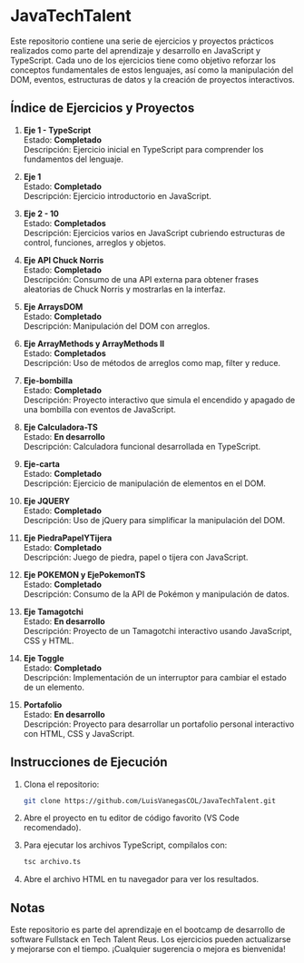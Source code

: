 # JavaTechTalent

Este repositorio contiene una serie de ejercicios y proyectos prácticos realizados como parte del aprendizaje y desarrollo en JavaScript y TypeScript. Cada uno de los ejercicios tiene como objetivo reforzar los conceptos fundamentales de estos lenguajes, así como la manipulación del DOM, eventos, estructuras de datos y la creación de proyectos interactivos.

## Índice de Ejercicios y Proyectos

1. **Eje 1 - TypeScript**  
   Estado: **Completado**  
   Descripción: Ejercicio inicial en TypeScript para comprender los fundamentos del lenguaje.

2. **Eje 1**  
   Estado: **Completado**  
   Descripción: Ejercicio introductorio en JavaScript.

3. **Eje 2 - 10**  
   Estado: **Completados**  
   Descripción: Ejercicios varios en JavaScript cubriendo estructuras de control, funciones, arreglos y objetos.

4. **Eje API Chuck Norris**  
   Estado: **Completado**  
   Descripción: Consumo de una API externa para obtener frases aleatorias de Chuck Norris y mostrarlas en la interfaz.

5. **Eje ArraysDOM**  
   Estado: **Completado**  
   Descripción: Manipulación del DOM con arreglos.

6. **Eje ArrayMethods y ArrayMethods II**  
   Estado: **Completados**  
   Descripción: Uso de métodos de arreglos como map, filter y reduce.

7. **Eje-bombilla**  
   Estado: **Completado**  
   Descripción: Proyecto interactivo que simula el encendido y apagado de una bombilla con eventos de JavaScript.

8. **Eje Calculadora-TS**  
   Estado: **En desarrollo**  
   Descripción: Calculadora funcional desarrollada en TypeScript.

9. **Eje-carta**  
   Estado: **Completado**  
   Descripción: Ejercicio de manipulación de elementos en el DOM.

10. **Eje JQUERY**  
    Estado: **Completado**  
    Descripción: Uso de jQuery para simplificar la manipulación del DOM.

11. **Eje PiedraPapelYTijera**  
    Estado: **Completado**  
    Descripción: Juego de piedra, papel o tijera con JavaScript.

12. **Eje POKEMON y EjePokemonTS**  
    Estado: **Completado**  
    Descripción: Consumo de la API de Pokémon y manipulación de datos.

13. **Eje Tamagotchi**  
    Estado: **En desarrollo**  
    Descripción: Proyecto de un Tamagotchi interactivo usando JavaScript, CSS y HTML.

14. **Eje Toggle**  
    Estado: **Completado**  
    Descripción: Implementación de un interruptor para cambiar el estado de un elemento.

15. **Portafolio**  
    Estado: **En desarrollo**  
    Descripción: Proyecto para desarrollar un portafolio personal interactivo con HTML, CSS y JavaScript.

## Instrucciones de Ejecución

1. Clona el repositorio:
   ```bash
   git clone https://github.com/LuisVanegasCOL/JavaTechTalent.git
   ```

2. Abre el proyecto en tu editor de código favorito (VS Code recomendado).

3. Para ejecutar los archivos TypeScript, compílalos con:
   ```bash
   tsc archivo.ts
   ```

4. Abre el archivo HTML en tu navegador para ver los resultados.

## Notas

Este repositorio es parte del aprendizaje en el bootcamp de desarrollo de software Fullstack en Tech Talent Reus. Los ejercicios pueden actualizarse y mejorarse con el tiempo. ¡Cualquier sugerencia o mejora es bienvenida!

